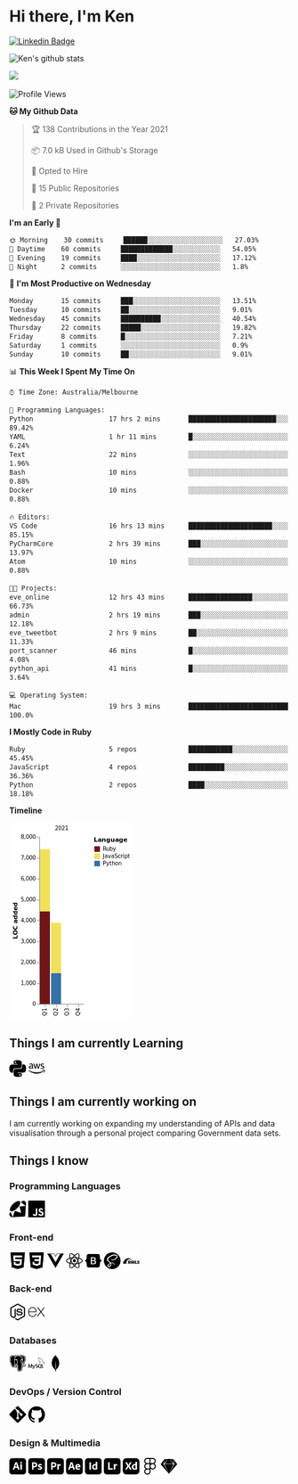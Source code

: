 # Hi there, I'm Ken

[![Linkedin Badge](https://img.shields.io/badge/-kenlivesey-blue?style=flat-square&logo=Linkedin&logoColor=white&link=https://www.linkedin.com/in/kenlivesey)](https://www.linkedin.com/in/kenlivesey)

![Ken's github stats](https://github-readme-stats.vercel.app/api?username=plantdink&show_icons=true&hide=[%22issues%22])

<img src = "https://github-readme-stats.vercel.app/api/top-langs/?username=plantdink&layout=compact">

<!--START_SECTION:waka-->
![Profile Views](http://img.shields.io/badge/Profile%20Views-0-blue)

**🐱 My Github Data** 

> 🏆 138 Contributions in the Year 2021
 > 
> 📦 7.0 kB Used in Github's Storage 
 > 
> 💼 Opted to Hire
 > 
> 📜 15 Public Repositories 
 > 
> 🔑 2 Private Repositories  
 > 
**I'm an Early 🐤** 

```text
🌞 Morning    30 commits     ██████░░░░░░░░░░░░░░░░░░░   27.03% 
🌆 Daytime    60 commits     █████████████░░░░░░░░░░░░   54.05% 
🌃 Evening    19 commits     ████░░░░░░░░░░░░░░░░░░░░░   17.12% 
🌙 Night      2 commits      ░░░░░░░░░░░░░░░░░░░░░░░░░   1.8%

```
📅 **I'm Most Productive on Wednesday** 

```text
Monday       15 commits     ███░░░░░░░░░░░░░░░░░░░░░░   13.51% 
Tuesday      10 commits     ██░░░░░░░░░░░░░░░░░░░░░░░   9.01% 
Wednesday    45 commits     ██████████░░░░░░░░░░░░░░░   40.54% 
Thursday     22 commits     █████░░░░░░░░░░░░░░░░░░░░   19.82% 
Friday       8 commits      █░░░░░░░░░░░░░░░░░░░░░░░░   7.21% 
Saturday     1 commits      ░░░░░░░░░░░░░░░░░░░░░░░░░   0.9% 
Sunday       10 commits     ██░░░░░░░░░░░░░░░░░░░░░░░   9.01%

```


📊 **This Week I Spent My Time On** 

```text
⌚︎ Time Zone: Australia/Melbourne

💬 Programming Languages: 
Python                   17 hrs 2 mins       ██████████████████████░░░   89.42% 
YAML                     1 hr 11 mins        █░░░░░░░░░░░░░░░░░░░░░░░░   6.24% 
Text                     22 mins             ░░░░░░░░░░░░░░░░░░░░░░░░░   1.96% 
Bash                     10 mins             ░░░░░░░░░░░░░░░░░░░░░░░░░   0.88% 
Docker                   10 mins             ░░░░░░░░░░░░░░░░░░░░░░░░░   0.88%

🔥 Editors: 
VS Code                  16 hrs 13 mins      █████████████████████░░░░   85.15% 
PyCharmCore              2 hrs 39 mins       ███░░░░░░░░░░░░░░░░░░░░░░   13.97% 
Atom                     10 mins             ░░░░░░░░░░░░░░░░░░░░░░░░░   0.88%

🐱‍💻 Projects: 
eve_online               12 hrs 43 mins      ████████████████░░░░░░░░░   66.73% 
admin                    2 hrs 19 mins       ███░░░░░░░░░░░░░░░░░░░░░░   12.18% 
eve_tweetbot             2 hrs 9 mins        ██░░░░░░░░░░░░░░░░░░░░░░░   11.33% 
port_scanner             46 mins             █░░░░░░░░░░░░░░░░░░░░░░░░   4.08% 
python_api               41 mins             █░░░░░░░░░░░░░░░░░░░░░░░░   3.64%

💻 Operating System: 
Mac                      19 hrs 3 mins       █████████████████████████   100.0%

```

**I Mostly Code in Ruby** 

```text
Ruby                     5 repos             ███████████░░░░░░░░░░░░░░   45.45% 
JavaScript               4 repos             █████████░░░░░░░░░░░░░░░░   36.36% 
Python                   2 repos             ████░░░░░░░░░░░░░░░░░░░░░   18.18%

```


**Timeline**

![Chart not found](https://raw.githubusercontent.com/plantdink/plantdink/main/charts/bar_graph.png) 


<!--END_SECTION:waka-->

## Things I am currently Learning
<img src = 'https://github.com/plantdink/plantdink/blob/main/images/python.svg' width='30'/>  <img src = 'https://github.com/plantdink/plantdink/blob/main/images/amazonaws.svg' width='30'/>

## Things I am currently working on
I am currently working on expanding my understanding of APIs and data visualisation through a personal project comparing Government data sets.

## Things I know
### Programming Languages
<img src = 'https://github.com/plantdink/plantdink/blob/main/images/ruby.svg' width='30'/>  <img src = 'https://github.com/plantdink/plantdink/blob/main/images/javascript.svg' width='30'/>
### Front-end
<img src = 'https://github.com/plantdink/plantdink/blob/main/images/html5.svg' width='30'/>  <img src = 'https://github.com/plantdink/plantdink/blob/main/images/css3.svg' width='30'/>  <img src = 'https://github.com/plantdink/plantdink/blob/main/images/vue-dot-js.svg' width='30'/>  <img src = 'https://github.com/plantdink/plantdink/blob/main/images/react.svg' width='30'/>  <img src = 'https://github.com/plantdink/plantdink/blob/main/images/bootstrap.svg' width='30'/>  <img src = 'https://github.com/plantdink/plantdink/blob/main/images/sass.svg' width='30'/>  <img src = 'https://github.com/plantdink/plantdink/blob/main/images/rubyonrails.svg' width='30'/>

### Back-end
<img src = 'https://github.com/plantdink/plantdink/blob/main/images/node-dot-js.svg' width='30'/>  <img src = 'https://github.com/plantdink/plantdink/blob/main/images/express.svg' width='30'/>

### Databases
<img src = 'https://github.com/plantdink/plantdink/blob/main/images/postgresql.svg' width='30'/>  <img src = 'https://github.com/plantdink/plantdink/blob/main/images/mysql.svg' width='30'/>  <img src = 'https://github.com/plantdink/plantdink/blob/main/images/mongodb.svg' width='30'/>

### DevOps / Version Control
<img src = 'https://github.com/plantdink/plantdink/blob/main/images/git.svg' width='30'/>  <img src = 'https://github.com/plantdink/plantdink/blob/main/images/github.svg' width='30'/>

### Design & Multimedia
<img src = 'https://github.com/plantdink/plantdink/blob/main/images/adobeillustrator.svg' width='30'/>  <img src = 'https://github.com/plantdink/plantdink/blob/main/images/adobephotoshop.svg' width='30'/>  <img src = 'https://github.com/plantdink/plantdink/blob/main/images/adobepremierepro.svg' width='30'/>  <img src = 'https://github.com/plantdink/plantdink/blob/main/images/adobeaftereffects.svg' width='30'/>  <img src = 'https://github.com/plantdink/plantdink/blob/main/images/adobeindesign.svg' width='30'/>  <img src = 'https://github.com/plantdink/plantdink/blob/main/images/adobelightroom.svg' width='30'/>  <img src = 'https://github.com/plantdink/plantdink/blob/main/images/adobexd.svg' width='30'/>  <img src = 'https://github.com/plantdink/plantdink/blob/main/images/figma.svg' width='30'/>  <img src = 'https://github.com/plantdink/plantdink/blob/main/images/sketch.svg' width='30'/>
